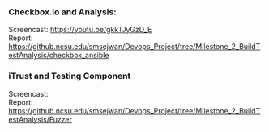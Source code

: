 ### Checkbox.io and Analysis:
Screencast: https://youtu.be/gkkTJyGzD_E  
Report: https://github.ncsu.edu/smsejwan/Devops_Project/tree/Milestone_2_BuildTestAnalysis/checkbox_ansible  

### iTrust and Testing Component
Screencast:  
Report: https://github.ncsu.edu/smsejwan/Devops_Project/tree/Milestone_2_BuildTestAnalysis/Fuzzer  
